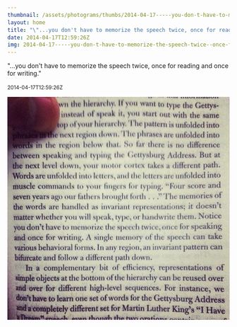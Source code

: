 ```yaml
---
thumbnail: /assets/photograms/thumbs/2014-04-17-----you-don-t-have-to-memorize-the-speech-twice--once-for-reading-and-once-for-writing--.jpg
layout: home
title: "\"...you don't have to memorize the speech twice, once for reading and once for writing.\""
date: 2014-04-17T12:59:26Z
img: 2014-04-17-----you-don-t-have-to-memorize-the-speech-twice--once-for-reading-and-once-for-writing--.jpg
---
```


"...you don't have to memorize the speech twice, once for reading and once for writing."

<small>2014-04-17T12:59:26Z</small>

!["...you don't have to memorize the speech twice, once for reading and once for writing."](2014-04-17-----you-don-t-have-to-memorize-the-speech-twice--once-for-reading-and-once-for-writing--.jpg)

